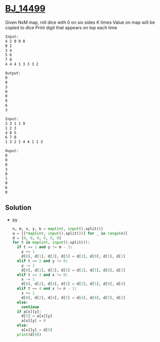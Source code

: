 # [BJ_14499](https://acmicpc.net/problem/14499)

Given NxM map, roll dice with 0 on six sides K times
Value on map will be copied to dice
Print digit that appears on top each time

```txt
Input:
4 2 0 0 8
0 2
3 4
5 6
7 8
4 4 4 1 3 3 3 2

Output:
0
0
3
0
0
8
6
3

Input:
3 3 1 1 9
1 2 3
4 0 5
6 7 8
1 3 2 2 4 4 1 1 3

Ouput:
0
0
0
3
0
1
0
6
0
```

## Solution

* py

  ```py
  n, m, x, y, k = map(int, input().split())
  a = [[*map(int, input().split())] for _ in range(n)]
  d = [0, 0, 0, 0, 0, 0]
  for t in map(int, input().split()):
    if t == 1 and y != m - 1:
      y += 1
      d[0], d[1], d[3], d[5] = d[3], d[0], d[5], d[1]
    elif t == 2 and y != 0:
      y -= 1
      d[0], d[1], d[3], d[5] = d[1], d[5], d[0], d[3]
    elif t == 3 and x != 0:
      x -= 1
      d[0], d[2], d[4], d[5] = d[2], d[5], d[0], d[4]
    elif t == 4 and x != n - 1:
      x += 1
      d[0], d[2], d[4], d[5] = d[4], d[0], d[5], d[2]
    else:
      continue
    if a[x][y]:
      d[5] = a[x][y]
      a[x][y] = 0
    else:
      a[x][y] = d[5]
    print(d[0])
  ```

